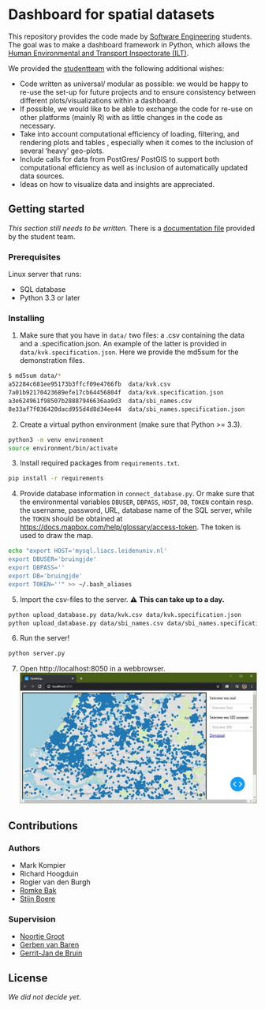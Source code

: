 # Dashboard for spatial datasets
This repository provides the code made by [Software Engineering](https://studiegids.universiteitleiden.nl/en/courses/85177/software-engineering) students. The goal was to make a dashboard framework in Python, which allows the [Human Environmental and Transport Inspectorate (ILT)](https://www.ilent.nl/).

We provided the [studentteam](#authors) with the following additional wishes:
- Code written as universal/ modular as possible: we would be happy to re-use the set-up for future projects and to ensure consistency between different plots/visualizations within a dashboard.
- If possible, we would like to be able to exchange the code for re-use on other platforms (mainly R) with as little changes in the code as necessary.
- Take into account computational efficiency of loading, filtering, and rendering plots and tables , especially when it comes to the inclusion of several ‘heavy’ geo-plots.
- Include calls for data from PostGres/ PostGIS to support both computational efficiency as well as inclusion of automatically updated data sources.
- Ideas on how to visualize data and insights are appreciated.

## Getting started
*This section still needs to be written.* There is a [documentation file](documentation.md) provided by the student team.

### Prerequisites
Linux server that runs:
- SQL database
- Python 3.3 or later

### Installing

1. Make sure that you have in `data/` two files: a .csv containing the data and a .specification.json. An example of the latter is provided in `data/kvk.specification.json`. Here we provide the md5sum for the demonstration files.
```bash
$ md5sum data/*
a52284c681ee95173b3ffcf09e4766fb  data/kvk.csv
7a01b92170423689efe17cb64456804f  data/kvk.specification.json
a3e624961f98507b28887946636aa9d3  data/sbi_names.csv
8e33af7f036420dacd955d4d8d34ee44  data/sbi_names.specification.json
```
2. Create a virtual python environment (make sure that Python >= 3.3).
```bash
python3 -m venv environment
source environment/bin/activate
```

3. Install required packages from `requirements.txt`.
```bash
pip install -r requirements
```

4. Provide database information in `connect_database.py`. Or make sure that the environmental variables `DBUSER`, `DBPASS`, `HOST`, `DB`, `TOKEN` contain resp. the username, password, URL, database name of the SQL server, while the `TOKEN` should be obtained at https://docs.mapbox.com/help/glossary/access-token. The token is used to draw the map.
```bash
echo "export HOST='mysql.liacs.leidenuniv.nl'
export DBUSER='bruingjde'
export DBPASS=''
export DB='bruingjde'
export TOKEN=''" >> ~/.bash_aliases
```

5. Import the csv-files to the server. 
:warning: **This can take up to a day.**
```bash
python upload_database.py data/kvk.csv data/kvk.specification.json 
python upload_database.py data/sbi_names.csv data/sbi_names.specification.json
```

6. Run the server!
```bash
python server.py
```

7. Open http://localhost:8050 in a webbrowser.
![Screenshot](screenshot.JPG)

## Contributions
### Authors
- Mark Kompier
- Richard Hoogduin
- Rogier van den Burgh
- [Romke Bak](https://nl.linkedin.com/in/romke-bak-00000a135)
- [Stijn Boere](https://home.strw.leidenuniv.nl/~boere/)

### Supervision
- [Noortje Groot](https://nl.linkedin.com/in/noortjegroot)
- [Gerben van Baren](https://nl.linkedin.com/in/gerben-van-baren-5805554)
- [Gerrit-Jan de Bruin](http://gerritjandebruin.nl/)

## License
*We did not decide yet.*